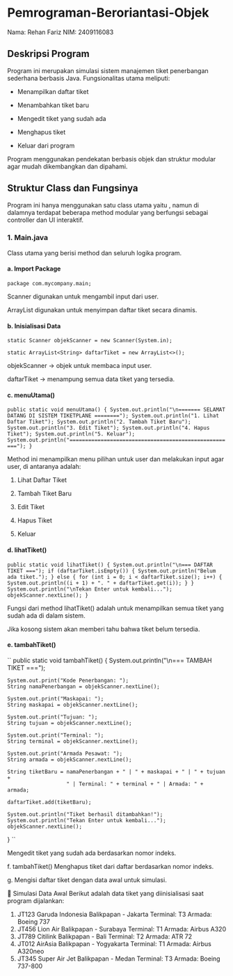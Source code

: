 # Pemrograman-Beroriantasi-Objek

Nama: Rehan Fariz
NIM: 2409116083

## Deskripsi Program
Program ini merupakan simulasi sistem manajemen tiket penerbangan sederhana berbasis Java. Fungsionalitas utama meliputi:
- Menampilkan daftar tiket

- Menambahkan tiket baru

- Mengedit tiket yang sudah ada

- Menghapus tiket

- Keluar dari program


Program menggunakan pendekatan berbasis objek dan struktur modular agar mudah dikembangkan dan dipahami.

## Struktur Class dan Fungsinya
Program ini hanya menggunakan satu class utama yaitu , namun di dalamnya terdapat beberapa method modular yang berfungsi sebagai controller dan UI interaktif.
### 1. Main.java
Class utama yang berisi method  dan seluruh logika program.


#### a. Import Package

`` package com.mycompany.main; ``

Scanner digunakan untuk mengambil input dari user.

ArrayList digunakan untuk menyimpan daftar tiket secara dinamis.



#### b. Inisialisasi Data

`` static Scanner objekScanner = new Scanner(System.in); ``


 ``static ArrayList<String> daftarTiket = new ArrayList<>(); ``

objekScanner → objek untuk membaca input user.

daftarTiket → menampung semua data tiket yang tersedia.



#### c. menuUtama()

`` public static void menuUtama() {
    System.out.println("\n======= SELAMAT DATANG DI SISTEM TIKETPLANE ========");
    System.out.println("1. Lihat Daftar Tiket");
    System.out.println("2. Tambah Tiket Baru");
    System.out.println("3. Edit Tiket");
    System.out.println("4. Hapus Tiket");
    System.out.println("5. Keluar");
    System.out.println("=====================================================");
} ``

Method ini menampilkan menu pilihan untuk user dan melakukan input agar user, di antaranya adalah:

1. Lihat Daftar Tiket

2. Tambah Tiket Baru

3. Edit Tiket

4. Hapus Tiket

5. Keluar



#### d. lihatTiket()

`` public static void lihatTiket() {
    System.out.println("\n=== DAFTAR TIKET ===");
    if (daftarTiket.isEmpty()) {
        System.out.println("Belum ada tiket.");
    } else {
        for (int i = 0; i < daftarTiket.size(); i++) {
            System.out.println((i + 1) + ". " + daftarTiket.get(i));
        }
    }
    System.out.println("\nTekan Enter untuk kembali...");
    objekScanner.nextLine();
} ``

Fungsi dari method lihatTiket() adalah untuk menampilkan semua tiket yang sudah ada di dalam sistem.

Jika kosong sistem akan memberi tahu bahwa tiket belum tersedia.



#### e. tambahTiket()

`` public static void tambahTiket() {
    System.out.println("\n=== TAMBAH TIKET ===");

    System.out.print("Kode Penerbangan: ");
    String namaPenerbangan = objekScanner.nextLine();

    System.out.print("Maskapai: ");
    String maskapai = objekScanner.nextLine();

    System.out.print("Tujuan: ");
    String tujuan = objekScanner.nextLine();

    System.out.print("Terminal: ");
    String terminal = objekScanner.nextLine();

    System.out.print("Armada Pesawat: ");
    String armada = objekScanner.nextLine();

    String tiketBaru = namaPenerbangan + " | " + maskapai + " | " + tujuan +
                       " | Terminal: " + terminal + " | Armada: " + armada;

    daftarTiket.add(tiketBaru);

    System.out.println("Tiket berhasil ditambahkan!");
    System.out.println("Tekan Enter untuk kembali...");
    objekScanner.nextLine();
} ``


Mengedit tiket yang sudah ada berdasarkan nomor indeks.

f. tambahTiket()
Menghapus tiket dari daftar berdasarkan nomor indeks.

g. 
Mengisi daftar tiket dengan data awal untuk simulasi.


🧪 Simulasi Data Awal
Berikut adalah data tiket yang diinisialisasi saat program dijalankan:
1. 	JT123  Garuda Indonesia  Balikpapan - Jakarta  Terminal: T3  Armada: Boeing 737
2. 	JT456  Lion Air  Balikpapan - Surabaya  Terminal: T1  Armada: Airbus A320
3. 	JT789  Citilink  Balikpapan - Bali  Terminal: T2  Armada: ATR 72
4. 	JT012  AirAsia  Balikpapan - Yogyakarta  Terminal: T1  Armada: Airbus A320neo
5. 	JT345  Super Air Jet  Balikpapan - Medan  Terminal: T3  Armada: Boeing 737-800
